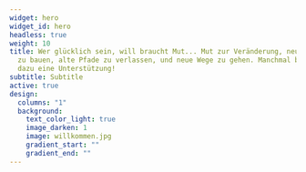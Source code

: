 ```yaml
---
widget: hero
widget_id: hero
headless: true
weight: 10
title: Wer glücklich sein, will braucht Mut... Mut zur Veränderung, neue Brücken
  zu bauen, alte Pfade zu verlassen, und neue Wege zu gehen. Manchmal braucht es
  dazu eine Unterstützung!
subtitle: Subtitle
active: true
design:
  columns: "1"
  background:
    text_color_light: true
    image_darken: 1
    image: willkommen.jpg
    gradient_start: ""
    gradient_end: ""
---
```

<!--StartFragment-->

<br>

<br>

<br>

<br>

<br>

<!--EndFragment-->